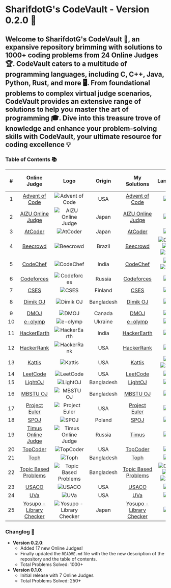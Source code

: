 # SharifdotG's CodeVault - Version 0.2.0 🚀

## Welcome to SharifdotG's CodeVault 🚀, an expansive repository brimming with solutions to 1000+ coding problems from 24 Online Judges 🏆. CodeVault caters to a multitude of programming languages, including C, C++, Java, Python, Rust, and more 🖥️. From foundational problems to complex virtual judge scenarios, CodeVault provides an extensive range of solutions to help you master the art of programming 🎓. Dive into this treasure trove of knowledge and enhance your problem-solving skills with CodeVault, your ultimate resource for coding excellence 💡

### Table of Contents 📚

|  #  |                                                       Online Judge                                                       |                                                                       Logo                                                                        |   Origin   |                        My Solutions                        |                                                                                                                                                                                           Languages                                                                                                                                                                                           | Total Problems Solved |
| :-: | :----------------------------------------------------------------------------------------------------------------------: | :-----------------------------------------------------------------------------------------------------------------------------------------------: | :--------: | :--------------------------------------------------------: | :-------------------------------------------------------------------------------------------------------------------------------------------------------------------------------------------------------------------------------------------------------------------------------------------------------------------------------------------------------------------------------------------: | :-------------------: |
|  1  |                                       [Advent of Code](https://adventofcode.com/)                                        |       ![Advent of Code](https://img.shields.io/badge/Advent%20of%20Code-000000?style=for-the-badge&logo=advent%20of%20code&logoColor=white)       |    USA     |            [Advent of Code](Advent%20of%20Code)            |                                                                                                                                               ![C++](https://img.shields.io/badge/C++-00599C?style=for-the-badge&logo=c%2B%2B&logoColor=white)                                                                                                                                                |           0           |
|  2  |                                  [AIZU Online Judge](https://onlinejudge.u-aizu.ac.jp/)                                  |  ![AIZU Online Judge](https://img.shields.io/badge/AIZU%20Online%20Judge-ffffff?style=for-the-badge&logo=aizu%20online%20judge&logoColor=black)   |   Japan    |         [AIZU Online Judge](AIZU%20Online%20Judge)         |                                                                                                                                               ![C++](https://img.shields.io/badge/C++-00599C?style=for-the-badge&logo=c%2B%2B&logoColor=white)                                                                                                                                                |          42           |
|  3  |                                              [AtCoder](https://atcoder.jp/)                                              |                     ![AtCoder](https://img.shields.io/badge/AtCoder-051B1C?style=for-the-badge&logo=atcoder&logoColor=white)                      |   Japan    |                     [AtCoder](AtCoder)                     |                                                                                                                                               ![C++](https://img.shields.io/badge/C++-00599C?style=for-the-badge&logo=c%2B%2B&logoColor=white)                                                                                                                                                |          20           |
|  4  |                                           [Beecrowd](https://beecrowd.com.br/)                                           |                    ![Beecrowd](https://img.shields.io/badge/Beecrowd-5B21B9?style=for-the-badge&logo=beecrowd&logoColor=white)                    |   Brazil   |                    [Beecrowd](Beecrowd)                    | ![C](https://img.shields.io/badge/C-A8B9CC?style=for-the-badge&logo=c&logoColor=white) ![C++](https://img.shields.io/badge/C++-00599C?style=for-the-badge&logo=c%2B%2B&logoColor=white) ![JAVA](https://img.shields.io/badge/JAVA-007396?style=for-the-badge&logo=java&logoColor=white) ![Python](https://img.shields.io/badge/Python-3776AB?style=for-the-badge&logo=python&logoColor=white) |          203          |
|  5  |                                          [CodeChef](https://www.codechef.com/)                                           |                    ![CodeChef](https://img.shields.io/badge/CodeChef-5B4638?style=for-the-badge&logo=codechef&logoColor=white)                    |   India    |                    [CodeChef](CodeChef)                    |                                                                                            ![C++](https://img.shields.io/badge/C++-00599C?style=for-the-badge&logo=c%2B%2B&logoColor=white) ![Python](https://img.shields.io/badge/Python-3776AB?style=for-the-badge&logo=python&logoColor=white)                                                                                             |          112          |
|  6  |                                          [Codeforces](https://codeforces.com/)                                           |                 ![Codeforces](https://img.shields.io/badge/Codeforces-1F8ACB?style=for-the-badge&logo=codeforces&logoColor=white)                 |   Russia   |                  [Codeforces](Codeforces)                  |                                                                                                                                               ![C++](https://img.shields.io/badge/C++-00599C?style=for-the-badge&logo=c%2B%2B&logoColor=white)                                                                                                                                                |          209          |
|  7  |                                           [CSES](https://cses.fi/problemset/)                                            |                          ![CSES](https://img.shields.io/badge/CSES-F0FF00?style=for-the-badge&logo=cses&logoColor=white)                          |  Finland   |                        [CSES](CSES)                        |                                                                                                                                               ![C++](https://img.shields.io/badge/C++-00599C?style=for-the-badge&logo=c%2B%2B&logoColor=white)                                                                                                                                                |           7           |
|  8  |                                             [Dimik OJ](https://dimikoj.com/)                                             |                          ![Dimik OJ](https://img.shields.io/badge/Dimik%20OJ-13DA41?style=for-the-badge&logoColor=white)                          | Bangladesh |                   [Dimik OJ](Dimik%20OJ)                   |                                                                                                                                               ![C++](https://img.shields.io/badge/C++-00599C?style=for-the-badge&logo=c%2B%2B&logoColor=white)                                                                                                                                                |      52 (Done!)       |
|  9  |                                                 [DMOJ](https://dmoj.ca/)                                                 |                               ![DMOJ](https://img.shields.io/badge/DMOJ-D6D830?style=for-the-badge&logoColor=white)                               |   Canada   |                        [DMOJ](DMOJ)                        |                                                                                                                                               ![C++](https://img.shields.io/badge/C++-00599C?style=for-the-badge&logo=c%2B%2B&logoColor=white)                                                                                                                                                |           4           |
| 10  |                                         [e-olymp](https://basecamp.eolymp.com/)                                          |                           ![e-olymp](https://img.shields.io/badge/e--olymp-21BD7E?style=for-the-badge&logoColor=white)                            |  Ukraine   |                     [e-olymp](e-olymp)                     |                                                                                                                                               ![C++](https://img.shields.io/badge/C++-00599C?style=for-the-badge&logo=c%2B%2B&logoColor=white)                                                                                                                                                |           2           |
| 11  |                                       [HackerEarth](https://www.hackerearth.com/)                                        |               ![HackerEarth](https://img.shields.io/badge/HackerEarth-323754?style=for-the-badge&logo=hackerearth&logoColor=white)                |   India    |                 [HackerEarth](HackerEarth)                 |                                                                                                                                               ![C++](https://img.shields.io/badge/C++-00599C?style=for-the-badge&logo=c%2B%2B&logoColor=white)                                                                                                                                                |           0           |
| 12  |                                        [HackerRank](https://www.hackerrank.com/)                                         |                 ![HackerRank](https://img.shields.io/badge/HackerRank-2EC866?style=for-the-badge&logo=hackerrank&logoColor=white)                 |    USA     |                  [HackerRank](HackerRank)                  |                                                                                                                                               ![C++](https://img.shields.io/badge/C++-00599C?style=for-the-badge&logo=c%2B%2B&logoColor=white)                                                                                                                                                |          98           |
| 13  |                                            [Kattis](https://open.kattis.com/)                                            |                       ![Kattis](https://img.shields.io/badge/Kattis-E78006?style=for-the-badge&logo=kattis&logoColor=white)                       |    USA     |                      [Kattis](Kattis)                      |                                                                                            ![C++](https://img.shields.io/badge/C++-00599C?style=for-the-badge&logo=c%2B%2B&logoColor=white) ![Python](https://img.shields.io/badge/Python-3776AB?style=for-the-badge&logo=python&logoColor=white)                                                                                             |          265          |
| 14  |                                            [LeetCode](https://leetcode.com/)                                             |                    ![LeetCode](https://img.shields.io/badge/LeetCode-FFA116?style=for-the-badge&logo=leetcode&logoColor=white)                    |    USA     |                    [LeetCode](LeetCode)                    |                                                                                                                                               ![C++](https://img.shields.io/badge/C++-00599C?style=for-the-badge&logo=c%2B%2B&logoColor=white)                                                                                                                                                |           1           |
| 15  |                                              [LightOJ](http://lightoj.com/)                                              |                            ![LightOJ](https://img.shields.io/badge/LightOJ-9B00FF?style=for-the-badge&logoColor=white)                            | Bangladesh |                     [LightOJ](LightOJ)                     |                                                                                                                                               ![C++](https://img.shields.io/badge/C++-00599C?style=for-the-badge&logo=c%2B%2B&logoColor=white)                                                                                                                                                |          55           |
| 16  |                                            [MBSTU OJ](http://103.28.121.75/)                                             |                          ![MBSTU OJ](https://img.shields.io/badge/MBSTU%20OJ-848484?style=for-the-badge&logoColor=white)                          | Bangladesh |                   [MBSTU OJ](MBSTU%20OJ)                   |                                                                                                                                               ![C++](https://img.shields.io/badge/C++-00599C?style=for-the-badge&logo=c%2B%2B&logoColor=white)                                                                                                                                                |           4           |
| 17  |                                        [Project Euler](https://projecteuler.net/)                                        |          ![Project Euler](https://img.shields.io/badge/Project%20Euler-F99626?style=for-the-badge&logo=project%20euler&logoColor=white)           |    USA     |              [Project Euler](Project%20Euler)              |                                                                                                                                               ![C++](https://img.shields.io/badge/C++-00599C?style=for-the-badge&logo=c%2B%2B&logoColor=white)                                                                                                                                                |           3           |
| 18  |                                              [SPOJ](https://www.spoj.com/)                                               |                          ![SPOJ](https://img.shields.io/badge/SPOJ-0B67D0?style=for-the-badge&logo=spoj&logoColor=white)                          |   Poland   |                        [SPOJ](SPOJ)                        |                                                                                                                                               ![C++](https://img.shields.io/badge/C++-00599C?style=for-the-badge&logo=c%2B%2B&logoColor=white)                                                                                                                                                |           3           |
| 19  |                                       [Timus Online Judge](https://acm.timus.ru/)                                        | ![Timus Online Judge](https://img.shields.io/badge/Timus%20Online%20Judge-3466F6?style=for-the-badge&logo=timus%20online%20judge&logoColor=white) |   Russia   |              [Timus](Timus%20Online%20Judge)               |                                                                                                                                               ![C++](https://img.shields.io/badge/C++-00599C?style=for-the-badge&logo=c%2B%2B&logoColor=white)                                                                                                                                                |          17           |
| 20  |                                   [TopCoder](https://arena.topcoder.com/#/u/dashboard)                                   |                    ![TopCoder](https://img.shields.io/badge/TopCoder-9FE210?style=for-the-badge&logo=topcoder&logoColor=white)                    |    USA     |                    [TopCoder](TopCoder)                    |                                                                                                                                               ![C++](https://img.shields.io/badge/C++-00599C?style=for-the-badge&logo=c%2B%2B&logoColor=white)                                                                                                                                                |           0           |
| 21  |                                                 [Toph](https://toph.co/)                                                 |                          ![Toph](https://img.shields.io/badge/Toph-FFFFFF?style=for-the-badge&logo=toph&logoColor=white)                          | Bangladesh |                        [Toph](Toph)                        |                                                                                                                                               ![C++](https://img.shields.io/badge/C++-00599C?style=for-the-badge&logo=c%2B%2B&logoColor=white)                                                                                                                                                |          32           |
| 22  | [Topic Based Problems](https://docs.google.com/document/d/17YamB4P5xWlnLGKSzF9l5AhkaTaYb4vCJhbh_S_FrFA/edit?usp=sharing) |             ![Topic Based Problems](https://img.shields.io/badge/Topic%20Based%20Problems-000000?style=for-the-badge&logoColor=white)             | Bangladesh |      [Topic Based Problems](Topic%20Based%20Problems)      | ![C](https://img.shields.io/badge/C-A8B9CC?style=for-the-badge&logo=c&logoColor=white) ![C++](https://img.shields.io/badge/C++-00599C?style=for-the-badge&logo=c%2B%2B&logoColor=white) ![JAVA](https://img.shields.io/badge/JAVA-007396?style=for-the-badge&logo=java&logoColor=white) ![Python](https://img.shields.io/badge/Python-3776AB?style=for-the-badge&logo=python&logoColor=white) |          22           |
| 23  |                                              [USACO](http://www.usaco.org/)                                              |                        ![USACO](https://img.shields.io/badge/USACO-0100A1?style=for-the-badge&logo=usaco&logoColor=white)                         |    USA     |                       [USACO](USACO)                       |                                                                                                                                               ![C++](https://img.shields.io/badge/C++-00599C?style=for-the-badge&logo=c%2B%2B&logoColor=white)                                                                                                                                                |           0           |
| 24  |                                             [UVa](https://onlinejudge.org/)                                              |                           ![UVa](https://img.shields.io/badge/UVa-FF0069?style=for-the-badge&logo=uva&logoColor=white)                            |    USA     |                         [UVa](UVa)                         |                                                                                                                                               ![C++](https://img.shields.io/badge/C++-00599C?style=for-the-badge&logo=c%2B%2B&logoColor=white)                                                                                                                                                |          57           |
| 25  |                                   [Yosupo - Library Checker](https://judge.yosupo.jp/)                                   |        ![Yosupo - Library Checker](https://img.shields.io/badge/Yosupo%20-%20Library%20Checker-4066FF?style=for-the-badge&logoColor=white)        |   Japan    | [Yosupo - Library Checker](Yosupo%20-%20Library%20Checker) |                                                                                                                                               ![C++](https://img.shields.io/badge/C++-00599C?style=for-the-badge&logo=c%2B%2B&logoColor=white)                                                                                                                                                |           3           |

### Changlog 📝

-   **Version 0.2.0**:
    -   Added 17 new Online Judges!
    -   Finally updated the `README.md` file with the the new description of the repository and the table of contents.
    -   Total Problems Solved: 1000+
-   **Version 0.1.0**:
    -   Initial release with 7 Online Judges
    -   Total Problems Solved: 250+
